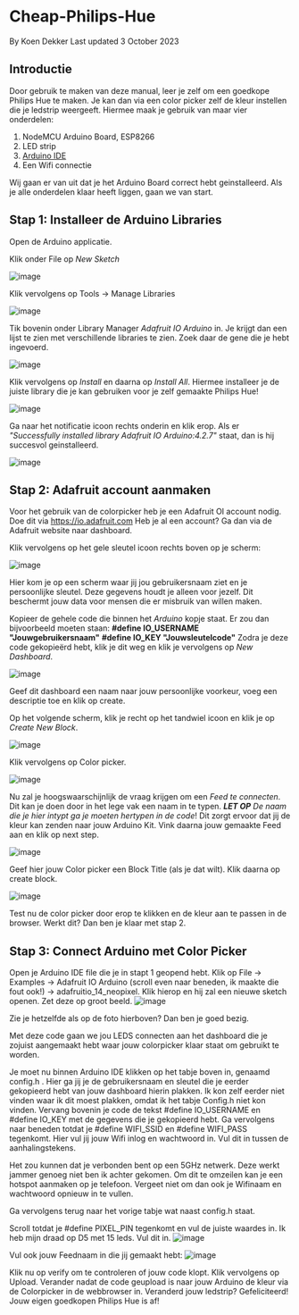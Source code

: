 # Cheap-Philips-Hue
By Koen Dekker
Last updated 3 October 2023

## Introductie
Door gebruik te maken van deze manual, leer je zelf om een goedkope Philips Hue te maken. Je kan dan via een color picker zelf de kleur instellen die je ledstrip weergeeft. Hiermee maak je gebruik van maar vier onderdelen:
1. NodeMCU Arduino Board, ESP8266
2. LED strip
3. [Arduino IDE](https://www.arduino.cc/en/software)
4. Een Wifi connectie

Wij gaan er van uit dat je het Arduino Board correct hebt geinstalleerd. Als je alle onderdelen klaar heeft liggen, gaan we van start.

## Stap 1: Installeer de Arduino Libraries
Open de Arduino applicatie.

Klik onder File op _New Sketch_

![image](https://github.com/Kvdekker/Cheap-Philips-Hue/assets/96053886/19b4c07d-5949-49a2-bcb7-42761d7a19b8)

Klik vervolgens op Tools -> Manage Libraries

![image](https://github.com/Kvdekker/Cheap-Philips-Hue/assets/96053886/b8f28a1a-0c8f-47db-9369-2fc6ad5035f6)

Tik bovenin onder Library Manager _Adafruit IO Arduino_ in. Je krijgt dan een lijst te zien met verschillende libraries te zien. Zoek daar de gene die je hebt ingevoerd. 

![image](https://github.com/Kvdekker/Cheap-Philips-Hue/assets/96053886/6c32f5e3-aadf-4cf8-83af-eea4b7960101)

Klik vervolgens op _Install_ en daarna op _Install All_. Hiermee installeer je de juiste library die je kan gebruiken voor je zelf gemaakte Philips Hue!

![image](https://github.com/Kvdekker/Cheap-Philips-Hue/assets/96053886/86622f24-2ae8-471e-970b-18812bf5a92f)

Ga naar het notificatie icoon rechts onderin en klik erop. Als er _"Successfully installed library Adafruit IO Arduino:4.2.7"_ staat, dan is hij succesvol geinstalleerd.

![image](https://github.com/Kvdekker/Cheap-Philips-Hue/assets/96053886/1bf76cdd-60fd-4fbd-8a5b-dd2eb0243268)

## Stap 2: Adafruit account aanmaken
Voor het gebruik van de colorpicker heb je een Adafruit OI account nodig. Doe dit via https://io.adafruit.com
Heb je al een account? Ga dan via de Adafruit website naar dashboard.

Klik vervolgens op het gele sleutel icoon rechts boven op je scherm:

![image](https://github.com/Kvdekker/Cheap-Philips-Hue/assets/96053886/cdb4392b-9210-4ab1-8dc6-1fd9fe0e5f66)

Hier kom je op een scherm waar jij jou gebruikersnaam ziet en je persoonlijke sleutel. Deze gegevens houdt je alleen voor jezelf. Dit beschermt jouw data voor mensen die er misbruik van willen maken.

Kopieer de gehele code die binnen het _Arduino_ kopje staat. Er zou dan bijvoorbeeld moeten staan:
**#define IO_USERNAME "Jouwgebruikersnaam"**
**#define IO_KEY "Jouwsleutelcode"**
Zodra je deze code gekopieërd hebt, klik je dit weg en klik je vervolgens op _New Dashboard_.

![image](https://github.com/Kvdekker/Cheap-Philips-Hue/assets/96053886/49b00eb0-775d-47a0-824c-f93861326ed4)

Geef dit dashboard een naam naar jouw persoonlijke voorkeur, voeg een descriptie toe en klik op create.

Op het volgende scherm, klik je recht op het tandwiel icoon en klik je op _Create New Block_.

![image](https://github.com/Kvdekker/Cheap-Philips-Hue/assets/96053886/7e6e293e-df8f-4c6e-95de-2c0a45804968)

Klik vervolgens op Color picker.

![image](https://github.com/Kvdekker/Cheap-Philips-Hue/assets/96053886/4b7eb959-630a-41f9-a990-29d097d88282)

Nu zal je hoogswaarschijnlijk de vraag krijgen om een _Feed te connecten_. Dit kan je doen door in het lege vak een naam in te typen.
_**LET OP** De naam die je hier intypt ga je moeten hertypen in de code_! Dit zorgt ervoor dat jij de kleur kan zenden naar jouw Arduino Kit. 
Vink daarna jouw gemaakte Feed aan en klik op next step. 

![image](https://github.com/Kvdekker/Cheap-Philips-Hue/assets/96053886/02fd3baf-e22a-4fd0-812a-080d988c9f24)

Geef hier jouw Color picker een Block Title (als je dat wilt). Klik daarna op create block.

![image](https://github.com/Kvdekker/Cheap-Philips-Hue/assets/96053886/2570b547-7649-40f3-9656-9b4c4c20188c)

Test nu de color picker door erop te klikken en de kleur aan te passen in de browser. Werkt dit? Dan ben je klaar met stap 2.

## Stap 3: Connect Arduino met Color Picker
Open je Arduino IDE file die je in stapt 1 geopend hebt. Klik op File -> Examples -> Adafruit IO Arduino (scroll even naar beneden, ik maakte die fout ook!) -> adafruitio_14_neopixel. Klik hierop en hij zal een nieuwe sketch openen. Zet deze op groot beeld.
![image](https://github.com/Kvdekker/Cheap-Philips-Hue/assets/96053886/0816838d-e9c1-4720-907f-d001650bd771)

Zie je hetzelfde als op de foto hierboven? Dan ben je goed bezig.

Met deze code gaan we jou LEDS connecten aan het dashboard die je zojuist aangemaakt hebt waar jouw colorpicker klaar staat om gebruikt te worden.

Je moet nu binnen Arduino IDE klikken op het tabje boven in, genaamd config.h . Hier ga jij je de gebruikersnaam en sleutel die je eerder gekopieerd hebt van jouw dashboard hierin plakken. Ik kon zelf eerder niet vinden waar ik dit moest plakken, omdat ik het tabje Config.h niet kon vinden. Vervang bovenin je code de tekst #define IO_USERNAME en #define IO_KEY met de gegevens die je gekopieerd hebt. Ga vervolgens naar beneden totdat je #define WIFI_SSID en #define WIFI_PASS tegenkomt. Hier vul jij jouw Wifi inlog en wachtwoord in. Vul dit in tussen de aanhalingstekens. 

Het zou kunnen dat je verbonden bent op een 5GHz netwerk. Deze werkt jammer genoeg niet ben ik achter gekomen. Om dit te omzeilen kan je een hotspot aanmaken op je telefoon. Vergeet niet om dan ook je Wifinaam en wachtwoord opnieuw in te vullen. 

Ga vervolgens terug naar het vorige tabje wat naast config.h staat.

Scroll totdat je #define PIXEL_PIN tegenkomt en vul de juiste waardes in. Ik heb mijn draad op D5 met 15 leds. Vul dit in.
![image](https://github.com/Kvdekker/Cheap-Philips-Hue/assets/96053886/1c988b03-e69b-4076-90f2-cf247ce4286e)

Vul ook jouw Feednaam in die jij gemaakt hebt:
![image](https://github.com/Kvdekker/Cheap-Philips-Hue/assets/96053886/5c7333ea-3e25-4f45-86e6-49d99e4eaadc)

Klik nu op verify om te controleren of jouw code klopt. Klik vervolgens op Upload. Verander nadat de code geupload is naar jouw Arduino de kleur via de Colorpicker in de webbrowser in. Veranderd jouw ledstrip? Gefeliciteerd! Jouw eigen goedkopen Philips Hue is af!
